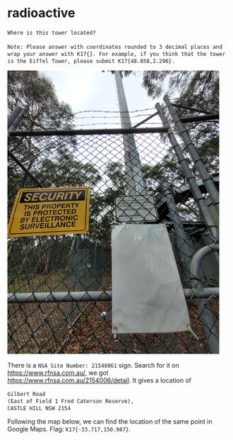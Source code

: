 # radioactive

```
Where is this tower located?

Note: Please answer with coordinates rounded to 3 decimal places and wrap your answer with K17{}. For example, if you think that the tower is the Eiffel Tower, please submit K17{48.858,2.296}.
```

![](./radioactive.png)

There is a `NSA Site Number: 21540061` sign. Search for it on <https://www.rfnsa.com.au/>, we got <https://www.rfnsa.com.au/2154006/detail>. It gives a location of

```
Gilbert Road
(East of Field 1 Fred Caterson Reserve),
CASTLE HILL NSW 2154
```

Following the map below, we can find the location of the same point in Google Maps. Flag: `K17{-33.717,150.987}`.
